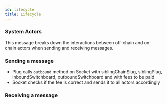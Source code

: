 ```yaml
---
id: lifecycle
title: Lifecycle
---
```


### System Actors 



This message breaks down the interactions between off-chain and on-chain actors when sending and receiving messages.

### Sending a message 

- Plug calls `outbound` method on Socket with siblingChainSlug, siblingPlug, inboundSwitchboard, outboundSwitchboard and with fees to be paid
- Socket checks if the fee is correct and sends it to all actors accordingly 


### Receiving a message 